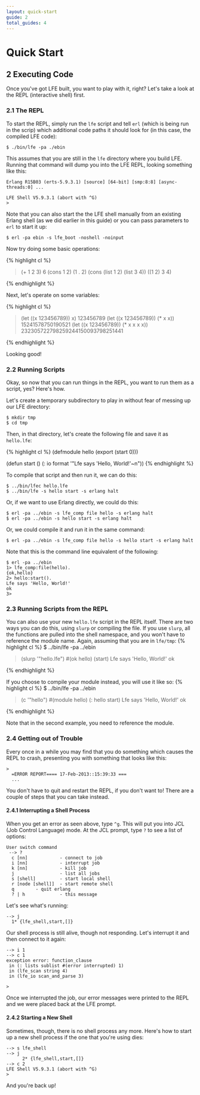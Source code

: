 ```yaml
---
layout: quick-start
guide: 2
total_guides: 4
---
```

# Quick Start

## 2 Executing Code

Once you've got LFE built, you want to play with it, right? Let's take a look
at the REPL (interactive shell) first.

### 2.1 The REPL

To start the REPL, simply run the ```lfe``` script and tell ```erl``` (which is
being run in the scrip) which additional code paths it should look for (in this
case, the compiled LFE code):

    $ ./bin/lfe -pa ./ebin

This assumes that you are still in the ```lfe``` directory where you build LFE.
Running that command will dump you into the LFE REPL, looking something like
this:

    Erlang R15B03 (erts-5.9.3.1) [source] [64-bit] [smp:8:8] [async-threads:0] ...

    LFE Shell V5.9.3.1 (abort with ^G)
    >

Note that you can also start the the LFE shell manually from an existing Erlang
shell (as we did earlier in this guide) or you can pass parameters to ```erl```
to start it up:

    $ erl -pa ebin -s lfe_boot -noshell -noinput

Now try doing some basic operations:

{% highlight cl %}
> (+ 1 2 3)
6
> (cons 1 2)
(1 . 2)
> (cons (list 1 2) (list 3 4))
((1 2) 3 4)
>
{% endhighlight %}

Next, let's operate on some variables:

{% highlight cl %}
> (let ((x 123456789)) x)
123456789
> (let ((x 123456789)) (* x x))
15241578750190521
> (let ((x 123456789)) (* x x x x))
232305722798259244150093798251441
>
{% endhighlight %}

Looking good!

### 2.2 Running Scripts

Okay, so now that you can run things in the REPL, you want to run them as a
script, yes? Here's how.

Let's create a temporary subdirectory to play in without fear of messing up our
LFE directory:

    $ mkdir tmp
    $ cd tmp

Then, in that directory, let's create the following file and save it as
```hello.lfe```:

{% highlight cl %}
(defmodule hello
  (export (start 0)))

(defun start ()
  (: io format '"Lfe says 'Hello, World!'~n"))
{% endhighlight %}

To compile that script and then run it, we can do this:

    $ ../bin/lfec hello.lfe
    $ ../bin/lfe -s hello start -s erlang halt

Or, if we want to use Erlang directly, we could do this:

    $ erl -pa ../ebin -s lfe_comp file hello -s erlang halt
    $ erl -pa ../ebin -s hello start -s erlang halt

Or, we could compile it and run it in the same command:

    $ erl -pa ../ebin -s lfe_comp file hello -s hello start -s erlang halt

Note that this is the command line equivalent of the following:

    $ erl -pa ../ebin
    1> lfe_comp:file(hello).
    {ok,hello}
    2> hello:start().
    Lfe says 'Hello, World!'
    ok
    3>

### 2.3 Running Scripts from the REPL

You can also use your new ```hello.lfe``` script in the REPL itself. There are
two ways you can do this, using ```slurp``` or compiling the file. If you use
```slurp```, all the functions are pulled into the shell namespace, and you
won't have to reference the module name.  Again, assuming that you are in
```lfe/tmp```:
{% highlight cl %}
$ ../bin/lfe -pa ../ebin
> (slurp '"hello.lfe")
#(ok hello)
> (start)
Lfe says 'Hello, World!'
ok
>
{% endhighlight %}

If you choose to compile your module instead, you will use it like so:
{% highlight cl %}
$ ../bin/lfe -pa ../ebin
> (c '"hello")
#(module hello)
> (: hello start)
Lfe says 'Hello, World!'
ok
>
{% endhighlight %}

Note that in the second example, you need to reference the module.

### 2.4 Getting out of Trouble

Every once in a while you may find that you do something which causes the REPL
to crash, presenting you with something that looks like this:

    >
      =ERROR REPORT==== 17-Feb-2013::15:39:33 ===
      ...

You don't have to quit and restart the REPL, if you don't want to! There are a
couple of steps that you can take instead.

#### 2.4.1 Interrupting a Shell Process

When you get an error as seen above, type ```^g```. This will put you into JCL
(Job Control Language) mode. At the JCL prompt, type ```?``` to see a list of
options:

    User switch command
     --> ?
      c [nn]            - connect to job
      i [nn]            - interrupt job
      k [nn]            - kill job
      j                 - list all jobs
      s [shell]         - start local shell
      r [node [shell]]  - start remote shell
      q        - quit erlang
      ? | h             - this message

Let's see what's running:

    --> j
      1* {lfe_shell,start,[]}

Our shell process is still alive, though not responding. Let's interrupt it and
then connect to it again:

    --> i 1
    --> c 1
    exception error: function_clause
     in (: lists sublist #(error interrupted) 1)
     in (lfe_scan string 4)
     in (lfe_io scan_and_parse 3)

    >

Once we interrupted the job, our error messages were printed to the REPL and we
were placed back at the LFE prompt.

#### 2.4.2 Starting a New Shell

Sometimes, though, there is no shell process any more.  Here's how to start up
a new shell process if the one that you're using dies:

    --> s lfe_shell
    --> j
          2* {lfe_shell,start,[]}
    --> c 2
    LFE Shell V5.9.3.1 (abort with ^G)
    >

And you're back up!
